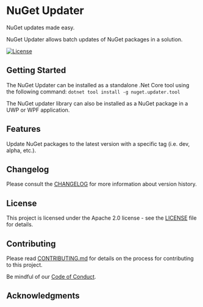 # NuGet Updater

NuGet updates made easy.

NuGet Updater allows batch updates of NuGet packages in a solution.

[![License](https://img.shields.io/badge/License-Apache%202.0-blue.svg)](LICENSE)

## Getting Started

The NuGet Updater can be installed as a standalone .Net Core tool using the following command: `dotnet tool install -g nuget.updater.tool`

The NuGet updater library can also be installed as a NuGet package in a UWP or WPF application.

## Features

Update NuGet packages to the latest version with a specific tag (i.e. dev, alpha, etc.).

## Changelog

Please consult the [CHANGELOG](CHANGELOG.md) for more information about version
history.

## License

This project is licensed under the Apache 2.0 license - see the
[LICENSE](LICENSE) file for details.

## Contributing

Please read [CONTRIBUTING.md](CONTRIBUTING.md) for details on the process for
contributing to this project.

Be mindful of our [Code of Conduct](CODE_OF_CONDUCT.md).

## Acknowledgments
